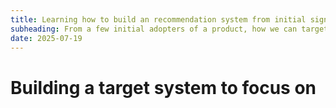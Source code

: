 ```yaml
---
title: Learning how to build an recommendation system from initial signals
subheading: From a few initial adopters of a product, how we can target new set of users who are more likely can use the product
date: 2025-07-19
---
```


# Building a target system to focus on 


